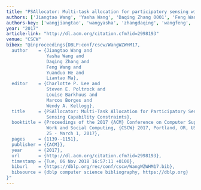 ```yaml
---
title: "PSAllocator: Multi-task allocation for participatory sensing with sensing capability constraints"
authors: ['Jiangtao Wang', 'Yasha Wang', 'Daqing Zhang 0001', 'Feng Wang', 'Yuanduo He', 'Liantao Ma']
authors-key: ['wangjiangtao', 'wangyasha', 'zhangdaqing', 'wangfeng', 'heyuanduo', 'maliantao']
year: "2017"
article-link: "http://dl.acm.org/citation.cfm?id=2998193"
venue: "CSCW"
bibex: "@inproceedings{DBLP:conf/cscw/WangWZWHM17,
  author    = {Jiangtao Wang and
               Yasha Wang and
               Daqing Zhang and
               Feng Wang and
               Yuanduo He and
               Liantao Ma},
  editor    = {Charlotte P. Lee and
               Steven E. Poltrock and
               Louise Barkhuus and
               Marcos Borges and
               Wendy A. Kellogg},
  title     = {PSAllocator: Multi-Task Allocation for Participatory Sensing with
               Sensing Capability Constraints},
  booktitle = {Proceedings of the 2017 {ACM} Conference on Computer Supported Cooperative
               Work and Social Computing, {CSCW} 2017, Portland, OR, USA, February
               25 - March 1, 2017},
  pages     = {1139--1151},
  publisher = {{ACM}},
  year      = {2017},
  url       = {http://dl.acm.org/citation.cfm?id=2998193},
  timestamp = {Tue, 06 Nov 2018 16:57:11 +0100},
  biburl    = {https://dblp.org/rec/conf/cscw/WangWZWHM17.bib},
  bibsource = {dblp computer science bibliography, https://dblp.org}
}"
---
```

